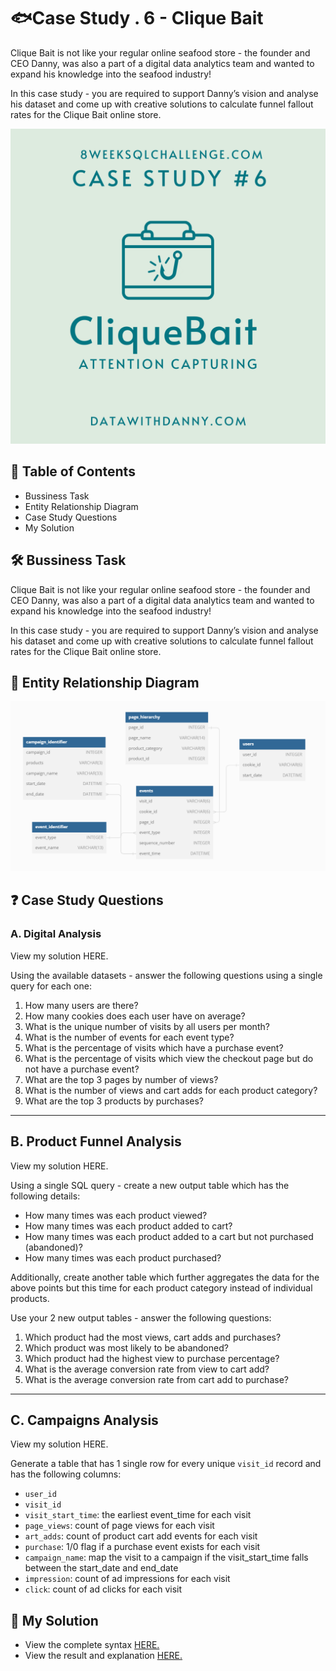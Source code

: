
# 🐟Case Study . 6 - Clique Bait
Clique Bait is not like your regular online seafood store - the founder and CEO Danny, was also a part of a digital data analytics team and wanted to expand his knowledge into the seafood industry!

In this case study - you are required to support Danny’s vision and analyse his dataset and come up with creative solutions to calculate funnel fallout rates for the Clique Bait online store.

![pid](https://github.com/HarshaliSonawane-128/SQL-Projects/blob/main/Case%20Study%20.6%20-%20Clique%20Bait/6.png)
## 📕 Table of Contents
-  Bussiness Task
- Entity Relationship Diagram
- Case Study Questions
- My Solution
## 🛠️ Bussiness Task
Clique Bait is not like your regular online seafood store - the founder and CEO Danny, was also a part of a digital data analytics team and wanted to expand his knowledge into the seafood industry!

In this case study - you are required to support Danny’s vision and analyse his dataset and come up with creative solutions to calculate funnel fallout rates for the Clique Bait online store.

## 🔐 Entity Relationship Diagram
![wewe](https://github.com/HarshaliSonawane-128/SQL-Projects/blob/main/Case%20Study%20.6%20-%20Clique%20Bait/ERD-6.png)

## ❓ Case Study Questions

### A. Digital Analysis
View my solution HERE.

Using the available datasets - answer the following questions using a single query for each one:

1. How many users are there?
2. How many cookies does each user have on average?
3. What is the unique number of visits by all users per month?
4. What is the number of events for each event type?
5. What is the percentage of visits which have a purchase event?
6. What is the percentage of visits which view the checkout page but do not have a purchase event?
7. What are the top 3 pages by number of views?
8. What is the number of views and cart adds for each product category?
9. What are the top 3 products by purchases?

---

## B. Product Funnel Analysis
View my solution HERE.

Using a single SQL query - create a new output table which has the following details:

-  How many times was each product viewed?
-  How many times was each product added to cart?
-  How many times was each product added to a cart but not purchased (abandoned)?
-  How many times was each product purchased?

Additionally, create another table which further aggregates the data for the above points but this time for each product category instead of individual products.

Use your 2 new output tables - answer the following questions:

1. Which product had the most views, cart adds and purchases?
2. Which product was most likely to be abandoned?
3. Which product had the highest view to purchase percentage?
3. What is the average conversion rate from view to cart add?
4. What is the average conversion rate from cart add to purchase?
--- 
## C. Campaigns Analysis
View my solution HERE.

Generate a table that has 1 single row for every unique `visit_id` record and has the following columns:

- `user_id`
- `visit_id`
- `visit_start_time`: the earliest event_time for each visit
- `page_views`: count of page views for each visit
- `art_adds`: count of product cart add events for each visit
- `purchase`: 1/0 flag if a purchase event exists for each visit
- `campaign_name`: map the visit to a campaign if the visit_start_time falls between the start_date and end_date
- `impression`: count of ad impressions for each visit
- `click`: count of ad clicks for each visit

## 🚀 My Solution
- View the complete syntax [HERE.](https://github.com/HarshaliSonawane-128/SQL-Projects/tree/main/Case%20Study%20.6%20-%20Clique%20Bait/Syntax)
- View the result and explanation [HERE.](https://github.com/HarshaliSonawane-128/SQL-Projects/tree/main/Case%20Study%20.6%20-%20Clique%20Bait/Solutions)


